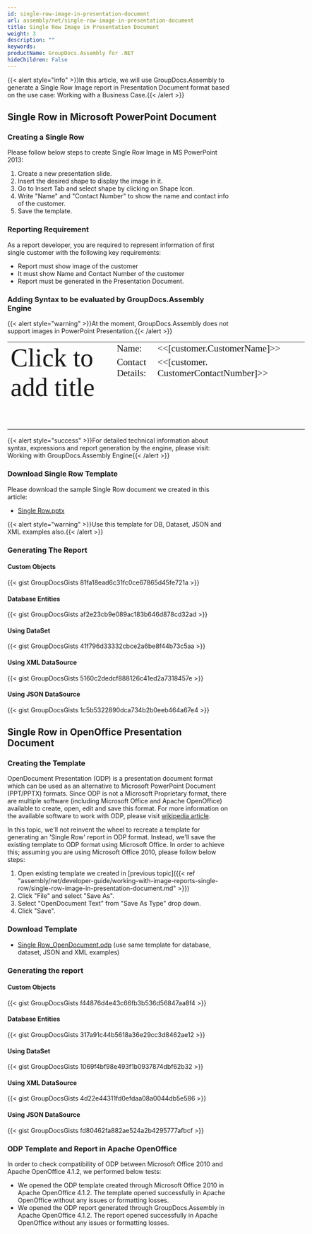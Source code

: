 ```yaml
---
id: single-row-image-in-presentation-document
url: assembly/net/single-row-image-in-presentation-document
title: Single Row Image in Presentation Document
weight: 3
description: ""
keywords: 
productName: GroupDocs.Assembly for .NET
hideChildren: False
---
```

{{< alert style="info" >}}In this article, we will use GroupDocs.Assembly to generate a Single Row Image report in Presentation Document format based on the use case: Working with a Business Case.{{< /alert >}}

## Single Row in Microsoft PowerPoint Document

### Creating a Single Row

Please follow below steps to create Single Row Image in MS PowerPoint 2013:

1.  Create a new presentation slide.
2.  Insert the desired shape to display the image in it.
3.  Go to Insert Tab and select shape by clicking on Shape Icon.
4.  Write "Name" and "Contact Number" to show the name and contact info of the customer.
5.  Save the template.

### Reporting Requirement

As a report developer, you are required to represent information of first single customer with the following key requirements:

*   Report must show image of the customer
*   It must show Name and Contact Number of the customer
*   Report must be generated in the Presentation Document.

### Adding Syntax to be evaluated by GroupDocs.Assembly Engine

{{< alert style="warning" >}}At the moment, GroupDocs.Assembly does not support images in PowerPoint Presentation.{{< /alert >}}  
  

<table cellspacing="0" cellpadding="0" style="border-collapse: collapse; margin-left: 0pt; width: 505.45pt;"><tbody><tr><td rowspan="4" style="padding-left: 5.4pt; padding-right: 5.4pt; vertical-align: top; width: 201.6pt;"><p style="margin-top: 0pt; margin-right: 0pt; margin-bottom: 0pt; margin-left: 0pt;"><span style="font-family: &quot;Calibri Light&quot;; font-size: 44pt;">Click to add</span><span style="font-family: &quot;Calibri Light&quot;; font-size: 44pt;"> title</span></p></td><td style="padding-left: 5.4pt; padding-right: 5.4pt; vertical-align: top; width: 31.2pt;"><p style="margin-top: 0pt; margin-right: 0pt; margin-bottom: 0pt; margin-left: 0pt;"><span style="font-family: Calibri; font-size: 16pt;">Name:</span></p></td><td colspan="2" style="padding-left: 5.4pt; padding-right: 5.4pt; vertical-align: top; width: 240.25pt;"><p style="margin-top: 0pt; margin-right: 0pt; margin-bottom: 0pt; margin-left: 0pt;"><span style="font-family: Calibri; font-size: 16pt;">&lt;&lt;[</span><span style="font-family: Calibri; font-size: 16pt;">customer.CustomerName</span><span style="font-family: Calibri; font-size: 16pt;">]&gt;&gt;</span></p></td></tr><tr><td style="padding-left: 5.4pt; padding-right: 5.4pt; vertical-align: top; width: 31.2pt;"><p style="margin-top: 0pt; margin-right: 0pt; margin-bottom: 0pt; margin-left: 0pt;"><span style="font-family: Calibri; font-size: 16pt;">Contact Details:</span></p></td><td colspan="2" style="padding-left: 5.4pt; padding-right: 5.4pt; vertical-align: top; width: 240.25pt;"><p style="margin-top: 0pt; margin-right: 0pt; margin-bottom: 0pt; margin-left: 0pt;"><span style="font-family: Calibri; font-size: 16pt;">&lt;</span><span style="font-family: Calibri; font-size: 16pt;">&lt;[</span><span style="font-family: Calibri; font-size: 16pt;">customer.</span></p><p style="margin-top: 0pt; margin-right: 0pt; margin-bottom: 0pt; margin-left: 0pt;"><span style="font-family: Calibri; font-size: 16pt;">CustomerContactNumber</span><span style="font-family: Calibri; font-size: 16pt;">]&gt;&gt;</span></p></td></tr><tr><td style="padding-left: 5.4pt; padding-right: 5.4pt; vertical-align: top; width: 31.2pt;"><p style="margin-top: 0pt; margin-right: 0pt; margin-bottom: 0pt; margin-left: 0pt;"><span style="font-family: Calibri; font-size: 11pt;">&nbsp;</span></p></td><td colspan="2" style="padding-left: 5.4pt; padding-right: 5.4pt; vertical-align: top; width: 240.25pt;"><p style="margin-top: 0pt; margin-right: 0pt; margin-bottom: 0pt; margin-left: 0pt;"><span style="font-family: Calibri; font-size: 11pt;">&nbsp;</span></p></td></tr><tr style="height: 61.1pt;"><td colspan="2" style="padding-left: 5.4pt; padding-right: 5.4pt; vertical-align: top; width: 259.4pt;"><p style="margin-top: 0pt; margin-right: 0pt; margin-bottom: 0pt; margin-left: 0pt;"><span style="font-family: Calibri; font-size: 11pt;">&nbsp;</span></p></td><td style="vertical-align: top;"></td></tr><tr style="height: 0pt;"><td style="width: 197.55pt; border-top-color: initial; border-top-style: none; border-top-width: initial; border-right-color: initial; border-right-style: none; border-right-width: initial; border-bottom-color: initial; border-bottom-style: none; border-bottom-width: initial; border-left-color: initial; border-left-style: none; border-left-width: initial;"></td><td style="width: 61pt; border-top-color: initial; border-top-style: none; border-top-width: initial; border-right-color: initial; border-right-style: none; border-right-width: initial; border-bottom-color: initial; border-bottom-style: none; border-bottom-width: initial; border-left-color: initial; border-left-style: none; border-left-width: initial;"></td><td style="width: 225.5pt; border-top-color: initial; border-top-style: none; border-top-width: initial; border-right-color: initial; border-right-style: none; border-right-width: initial; border-bottom-color: initial; border-bottom-style: none; border-bottom-width: initial; border-left-color: initial; border-left-style: none; border-left-width: initial;"></td><td style="width: 21.4pt; border-top-color: initial; border-top-style: none; border-top-width: initial; border-right-color: initial; border-right-style: none; border-right-width: initial; border-bottom-color: initial; border-bottom-style: none; border-bottom-width: initial; border-left-color: initial; border-left-style: none; border-left-width: initial;"></td></tr></tbody></table>

{{< alert style="success" >}}For detailed technical information about syntax, expressions and report generation by the engine, please visit: Working with GroupDocs.Assembly Engine{{< /alert >}}

### Download Single Row Template

Please download the sample Single Row document we created in this article:

*   [Single Row.pptx](https://github.com/groupdocsassembly/GroupDocs_Assembly_NET/blob/master/Examples/Data/Source/Presentation%20Templates/Single%20Row.pptx?raw=true)

{{< alert style="warning" >}}Use this template for DB, Dataset, JSON and XML examples also.{{< /alert >}}

### Generating The Report

#### Custom Objects

{{< gist GroupDocsGists 81fa18ead6c31fc0ce67865d45fe721a >}}



#### Database Entities

{{< gist GroupDocsGists af2e23cb9e089ac183b646d878cd32ad >}}



#### Using DataSet

{{< gist GroupDocsGists 41f796d33332cbce2a6be8f44b73c5aa >}}



#### Using XML DataSource

{{< gist GroupDocsGists 5160c2dedcf888126c41ed2a7318457e >}}



#### Using JSON DataSource

{{< gist GroupDocsGists 1c5b5322890dca734b2b0eeb464a67e4 >}}



## Single Row in OpenOffice Presentation Document

### Creating the Template

OpenDocument Presentation (ODP) is a presentation document format which can be used as an alternative to Microsoft PowerPoint Document (PPT/PPTX) formats. Since ODP is not a Microsoft Proprietary format, there are multiple software (including Microsoft Office and Apache OpenOffice) available to create, open, edit and save this format. For more information on the available software to work with ODP, please visit [wikipedia article](https://en.wikipedia.org/wiki/OpenDocument#Software).

In this topic, we'll not reinvent the wheel to recreate a template for generating an 'Single Row' report in ODP format. Instead, we'll save the existing template to ODP format using Microsoft Office. In order to achieve this; assuming you are using Microsoft Office 2010, please follow below steps:

1.  Open existing template we created in [previous topic]({{< ref "assembly/net/developer-guide/working-with-image-reports-single-row/single-row-image-in-presentation-document.md" >}})
2.  Click "File" and select "Save As".
3.  Select "OpenDocument Text" from "Save As Type" drop down.
4.  Click "Save".

### Download Template

*   [Single Row\_OpenDocument.odp](https://github.com/groupdocsassembly/GroupDocs_Assembly_NET/blob/master/Examples/Data/Source/Presentation%20Templates/Single%20Row_OpenDocument.odp?raw=true) (use same template for database, dataset, JSON and XML examples)

### Generating the report

#### Custom Objects

{{< gist GroupDocsGists f44876d4e43c66fb3b536d56847aa8f4 >}}



#### Database Entities

{{< gist GroupDocsGists 317a91c44b5618a36e29cc3d8462ae12 >}}



#### Using DataSet

{{< gist GroupDocsGists 1069f4bf98e493f1b0937874dbf62b32 >}}



#### Using XML DataSource

{{< gist GroupDocsGists 4d22e44311fd0efdaa08a0044db5e586 >}}



#### Using JSON DataSource

{{< gist GroupDocsGists fd80462fa882ae524a2b4295777afbcf >}}



### ODP Template and Report in Apache OpenOffice

In order to check compatibility of ODP between Microsoft Office 2010 and Apache OpenOffice 4.1.2, we performed below tests:

*   We opened the ODP template created through Microsoft Office 2010 in Apache OpenOffice 4.1.2. The template opened successfully in Apache OpenOffice without any issues or formatting losses.
*   We opened the ODP report generated through GroupDocs.Assembly in Apache OpenOffice 4.1.2. The report opened successfully in Apache OpenOffice without any issues or formatting losses.
